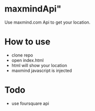 # maxmindApi"
Use maxmind.com Api to get your location.

# How to use #
- clone repo
- open index.html
- html will show your location
 - maxmind javascript is injected

# Todo #
- use foursquare api
